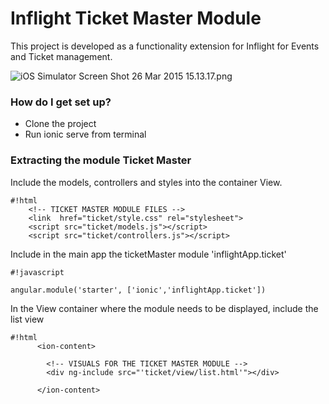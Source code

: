 # Inflight Ticket Master Module #

This project is developed as a functionality extension for Inflight for Events and Ticket management.

![iOS Simulator Screen Shot 26 Mar 2015 15.13.17.png](https://bitbucket.org/repo/g9x5Ez/images/2915400066-iOS%20Simulator%20Screen%20Shot%2026%20Mar%202015%2015.13.17.png)

### How do I get set up? ###

* Clone the project
* Run ionic serve from terminal

### Extracting the module Ticket Master ###

Include the models, controllers and styles into the container View.

```
#!html
    <!-- TICKET MASTER MODULE FILES -->
    <link  href="ticket/style.css" rel="stylesheet">
    <script src="ticket/models.js"></script>
    <script src="ticket/controllers.js"></script>
```

Include in the main app the ticketMaster module 'inflightApp.ticket'

```
#!javascript

angular.module('starter', ['ionic','inflightApp.ticket'])
```

In the View container where the module needs to be displayed, include the list view

```
#!html
      <ion-content>

        <!-- VISUALS FOR THE TICKET MASTER MODULE -->
        <div ng-include src="'ticket/view/list.html'"></div>

      </ion-content>
```
